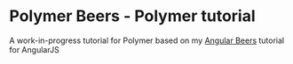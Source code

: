 # Polymer Beers - Polymer tutorial

A work-in-progress tutorial for Polymer based on my [Angular Beers](https://github.com/LostInBrittany/angular-beers) tutorial for AngularJS